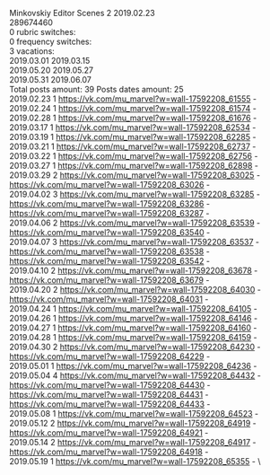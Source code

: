 Minkovskiy	Editor Scenes 2 2019.02.23\
289674460\
0 rubric switches:\
0 frequency switches:\
3 vacations:\
2019.03.01 2019.03.15 \
2019.05.20 2019.05.27 \
2019.05.31 2019.06.07 \
Total posts amount: 39	Posts dates amount: 25\
2019.02.23 1 https://vk.com/mu_marvel?w=wall-17592208_61555 - \
2019.02.24 1 https://vk.com/mu_marvel?w=wall-17592208_61574 - \
2019.02.28 1 https://vk.com/mu_marvel?w=wall-17592208_61676 - \
2019.03.17 1 https://vk.com/mu_marvel?w=wall-17592208_62534 - \
2019.03.19 1 https://vk.com/mu_marvel?w=wall-17592208_62285 - \
2019.03.21 1 https://vk.com/mu_marvel?w=wall-17592208_62737 - \
2019.03.22 1 https://vk.com/mu_marvel?w=wall-17592208_62756 - \
2019.03.27 1 https://vk.com/mu_marvel?w=wall-17592208_62898 - \
2019.03.29 2 https://vk.com/mu_marvel?w=wall-17592208_63025 - https://vk.com/mu_marvel?w=wall-17592208_63026 - \
2019.04.02 3 https://vk.com/mu_marvel?w=wall-17592208_63285 - https://vk.com/mu_marvel?w=wall-17592208_63286 - https://vk.com/mu_marvel?w=wall-17592208_63287 - \
2019.04.06 2 https://vk.com/mu_marvel?w=wall-17592208_63539 - https://vk.com/mu_marvel?w=wall-17592208_63540 - \
2019.04.07 3 https://vk.com/mu_marvel?w=wall-17592208_63537 - https://vk.com/mu_marvel?w=wall-17592208_63538 - https://vk.com/mu_marvel?w=wall-17592208_63542 - \
2019.04.10 2 https://vk.com/mu_marvel?w=wall-17592208_63678 - https://vk.com/mu_marvel?w=wall-17592208_63679 - \
2019.04.20 2 https://vk.com/mu_marvel?w=wall-17592208_64030 - https://vk.com/mu_marvel?w=wall-17592208_64031 - \
2019.04.24 1 https://vk.com/mu_marvel?w=wall-17592208_64105 - \
2019.04.26 1 https://vk.com/mu_marvel?w=wall-17592208_64146 - \
2019.04.27 1 https://vk.com/mu_marvel?w=wall-17592208_64160 - \
2019.04.28 1 https://vk.com/mu_marvel?w=wall-17592208_64159 - \
2019.04.30 2 https://vk.com/mu_marvel?w=wall-17592208_64230 - https://vk.com/mu_marvel?w=wall-17592208_64229 - \
2019.05.01 1 https://vk.com/mu_marvel?w=wall-17592208_64236 - \
2019.05.04 4 https://vk.com/mu_marvel?w=wall-17592208_64432 - https://vk.com/mu_marvel?w=wall-17592208_64430 - https://vk.com/mu_marvel?w=wall-17592208_64431 - https://vk.com/mu_marvel?w=wall-17592208_64433 - \
2019.05.08 1 https://vk.com/mu_marvel?w=wall-17592208_64523 - \
2019.05.12 2 https://vk.com/mu_marvel?w=wall-17592208_64919 - https://vk.com/mu_marvel?w=wall-17592208_64921 - \
2019.05.14 2 https://vk.com/mu_marvel?w=wall-17592208_64917 - https://vk.com/mu_marvel?w=wall-17592208_64918 - \
2019.05.19 1 https://vk.com/mu_marvel?w=wall-17592208_65355 - \
